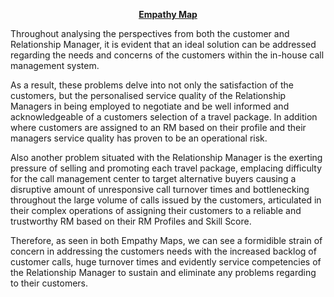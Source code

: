<p align="center">
  <u><b>Empathy Map</b></u>


Throughout analysing the perspectives from both the customer and Relationship Manager, it is evident that an ideal solution can be 
addressed regarding the needs and concerns of the customers within the in-house call management system. 

As a result, these problems delve into not only the satisfaction of the customers, but the personalised service quality of the 
Relationship Managers in being employed to negotiate and be well informed and acknowledgeable of a customers selection 
of a travel package. In addition where customers are assigned to an RM based on their profile and their managers service quality has proven
to be an operational risk. 

Also another problem situated with the Relationship Manager is the exerting pressure of selling and promoting each travel package, 
emplacing difficulty for the call management center to target alternative buyers causing a disruptive amount of unresponsive call turnover 
times and bottlenecking throughout the large volume of calls issued by the customers, articulated in their complex operations of
assigning their customers to a reliable and trustworthy RM based on their RM Profiles and Skill Score. 

Therefore, as seen in both Empathy Maps, we can see a formidible strain of concern in addressing the customers needs with the increased
backlog of customer calls, huge turnover times and evidently service competencies of the Relationship Manager to sustain and eliminate any 
problems regarding to their customers.

